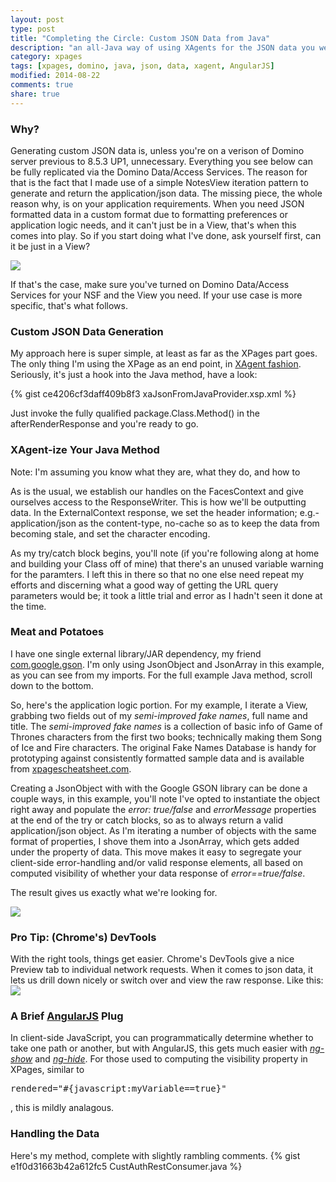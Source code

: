 ```yaml
---
layout: post
type: post
title: "Completing the Circle: Custom JSON Data from Java"
description: "an all-Java way of using XAgents for the JSON data you were looking for"
category: xpages
tags: [xpages, domino, java, json, data, xagent, AngularJS]
modified: 2014-08-22
comments: true
share: true
---
```


### Why?
Generating custom JSON data is, unless you're on a verison of Domino server previous to 8.5.3 UP1, unnecessary. Everything you see below can be fully replicated via the Domino Data/Access Services. The reason for that is the fact that I made use of a simple NotesView iteration pattern to generate and return the application/json data. The missing piece, the whole reason why, is on your application requirements. When you need JSON formatted data in a custom format due to formatting preferences or application logic needs, and it can't just be in a View, that's when this comes into play. So if you start doing what I've done, ask yourself first, can it be just in a View?

<a href="{{ site.url }}/images/post_images/GoTchars_DataServiceResponse.png" data-toggle="tooltip" title="if you can, use DAS"><img src="{{ site.url }}/images/post_images/GoTchars_DataServiceResponse.png"></a>

If that's the case, make sure you've turned on Domino Data/Access Services for your NSF and the View you need. If your use case is more specific, that's what follows.

### Custom JSON Data Generation
My approach here is super simple, at least as far as the XPages part goes. The only thing I'm using the XPage as an end point, in [XAgent fashion](http://www.wissel.net/blog/d6plinks/shwl-7mgfbn). Seriously, it's just a hook into the Java method, have a look:

{% gist ce4206cf3daff409b8f3 xaJsonFromJavaProvider.xsp.xml %}

Just invoke the fully qualified package.Class.Method() in the afterRenderResponse and you're ready to go.

### XAgent-ize Your Java Method
Note: I'm assuming you know what they are, what they do, and how to 

As is the usual, we establish our handles on the FacesContext and give ourselves access to the ResponseWriter. This is how we'll be outputting data. In the ExternalContext response, we set the header information; e.g.- application/json as the content-type, no-cache so as to keep the data from becoming stale, and set the character encoding.

As my try/catch block begins, you'll note (if you're following along at home and building your Class off of mine) that there's an unused variable warning for the paramters. I left this in there so that no one else need repeat my efforts and discerning what a good way of getting the URL query parameters would be; it took a little trial and error as I hadn't seen it done at the time.

### Meat and Potatoes
I have one single external library/JAR dependency, my friend [com.google.gson](http://code.google.com/p/google-gson/). I'm only using JsonObject and JsonArray in this example, as you can see from my imports. For the full example Java method, scroll down to the bottom.

So, here's the application logic portion. For my example, I iterate a View, grabbing two fields out of my _semi-improved fake names_, full name and title. The _semi-improved fake names_ is a collection of basic info of Game of Thrones characters from the first two books; technically making them Song of Ice and Fire characters. The original Fake Names Database is handy for prototyping against consistently formatted sample data and is available from [xpagescheatsheet.com](http://xpagescheatsheet.com/cheatsheet.nsf/home.xsp).

Creating a JsonObject with with the Google GSON library can be done a couple ways, in this example, you'll note I've opted to instantiate the object right away and populate the _error: true/false_ and _errorMessage_ properties at the end of the try or catch blocks, so as to always return a valid application/json object. As I'm iterating a number of objects with the same format of properties, I shove them into a JsonArray, which gets added under the property of data. This move makes it easy to segregate your client-side error-handling and/or valid response elements, all based on computed visibility of whether your data response of _error==true/false_.

The result gives us exactly what we're looking for.

<a href="{{ site.url }}/images/post_images/GoTchars_CustJavaJSONprovider.png" data-toggle="tooltip" title="if you try sometimes, you get what you need"><img src="{{ site.url }}/images/post_images/GoTchars_CustJavaJSONprovider.png"></a>

### Pro Tip: (Chrome's) DevTools
With the right tools, things get easier. Chrome's DevTools give a nice Preview tab to individual network requests. When it comes to json data, it lets us drill down nicely or switch over and view the raw response. Like this:
<a href="{{ site.url }}/images/post_images/GoTchars_ChromePreview.png" data-toggle="tooltip" title="maybe we can have nice things"><img src="{{ site.url }}/images/post_images/GoTchars_ChromePreview.png"></a>

### A Brief [AngularJS](http://angularjs.org/) Plug
In client-side JavaScript, you can programmatically determine whether to take one path or another, but with AngularJS, this gets much easier with [_ng-show_](http://docs.angularjs.org/api/ng/directive/ngShow) and [_ng-hide_](http://docs.angularjs.org/api/ng/directive/ngHide). For those used to computing the visibility property in XPages, similar to
<pre>rendered="#{javascript:myVariable==true}"</pre>, this is mildly analagous.

### Handling the Data
Here's my method, complete with slightly rambling comments.
{% gist e1f0d31663b42a612fc5 CustAuthRestConsumer.java %}